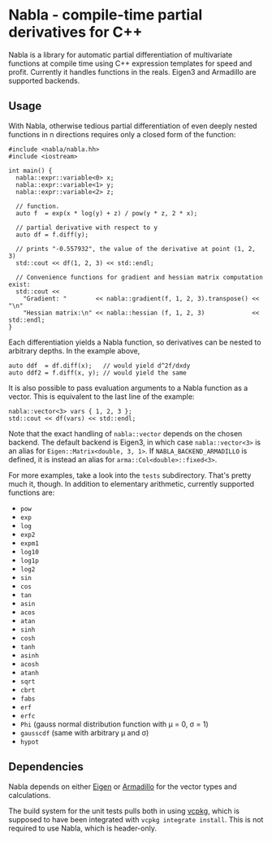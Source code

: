 # Nabla - compile-time partial derivatives for C++

Nabla is a library for automatic partial differentiation of multivariate functions
at compile time using C++ expression templates for speed and profit. Currently it
handles functions in the reals. Eigen3 and Armadillo are supported backends.

## Usage

With Nabla, otherwise tedious partial differentiation of even deeply nested
functions in n directions requires only a closed form of the function:

    #include <nabla/nabla.hh>
    #include <iostream>
    
    int main() {
      nabla::expr::variable<0> x;
      nabla::expr::variable<1> y;
      nabla::expr::variable<2> z;
    
      // function.
      auto f  = exp(x * log(y) + z) / pow(y * z, 2 * x);
    
      // partial derivative with respect to y
      auto df = f.diff(y);
    
      // prints "-0.557932", the value of the derivative at point (1, 2, 3)
      std::cout << df(1, 2, 3) << std::endl;

      // Convenience functions for gradient and hessian matrix computation exist:
      std::cout <<
        "Gradient: "        << nabla::gradient(f, 1, 2, 3).transpose() << "\n"
        "Hessian matrix:\n" << nabla::hessian (f, 1, 2, 3)             << std::endl;
    }

Each differentiation yields a Nabla function, so derivatives can be nested
to arbitrary depths. In the example above,

    auto ddf  = df.diff(x);   // would yield d^2f/dxdy
    auto ddf2 = f.diff(x, y); // would yield the same

It is also possible to pass evaluation arguments to a Nabla function as a vector.
This is equivalent to the last line of the example:

    nabla::vector<3> vars { 1, 2, 3 };
    std::cout << df(vars) << std::endl;

Note that the exact handling of `nabla::vector` depends on the chosen backend.
The default backend is Eigen3, in which case `nabla::vector<3>` is an alias
for `Eigen::Matrix<double, 3, 1>`. If `NABLA_BACKEND_ARMADILLO` is defined,
it is instead an alias for `arma::Col<double>::fixed<3>`.

For more examples, take a look into the `tests` subdirectory. That's pretty
much it, though. In addition to elementary arithmetic, currently supported
functions are:

 * `pow`
 * `exp`
 * `log`
 * `exp2`
 * `expm1`
 * `log10`
 * `log1p`
 * `log2`
 * `sin`
 * `cos`
 * `tan`
 * `asin`
 * `acos`
 * `atan`
 * `sinh`
 * `cosh`
 * `tanh`
 * `asinh`
 * `acosh`
 * `atanh`
 * `sqrt`
 * `cbrt`
 * `fabs`
 * `erf`
 * `erfc`
 * `Phi` (gauss normal distribution function with &mu; = 0, &sigma; = 1)
 * `gausscdf` (same with arbitrary &mu; and &sigma;)
 * `hypot`

## Dependencies

Nabla depends on either [Eigen](http://eigen.tuxfamily.org) or
[Armadillo](https://arma.sourceforge.net/) for the vector types and
calculations.

The build system for the unit tests pulls both in using
[vcpkg](https://vcpkg.io), which is supposed to have been integrated
with `vcpkg integrate install`. This is not required to use Nabla,
which is header-only.
